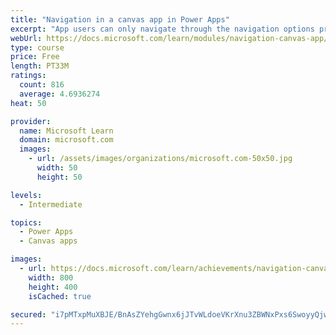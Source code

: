 ```yaml
---
title: "Navigation in a canvas app in Power Apps"
excerpt: "App users can only navigate through the navigation options provided by an app developer, and this module is designed to help you build a good navigation experience for your canvas app."
webUrl: https://docs.microsoft.com/learn/modules/navigation-canvas-app/
type: course
price: Free
length: PT33M
ratings:
  count: 816
  average: 4.6936274
heat: 50

provider:
  name: Microsoft Learn
  domain: microsoft.com
  images:
    - url: /assets/images/organizations/microsoft.com-50x50.jpg
      width: 50
      height: 50

levels:
  - Intermediate

topics:
  - Power Apps
  - Canvas apps

images:
  - url: https://docs.microsoft.com/learn/achievements/navigation-canvas-app-social.png
    width: 800
    height: 400
    isCached: true

secured: "i7pMTxpMuXBJE/BnAsZYehgGwnx6jJTvWLdoeVKrXnu3ZBWNxPxs6SwoyyQjw8mV0lpiza4EllNueGi7i25CNfAjwe9bXRZVkV0Xax/GQptSg8SaDbSUa2kfE33mHBiWdxJNvMwlwm/3g2HUojsz84tgNbTAjmxGoKVUw+c9PRT8+S+NhaznqRiYO1XmFRiiPX1myHX7h5vYnx7u+4imLIT3v3VV1j304n99+cjdvShxdR8VazQ4Daj9kCX1dw/WyWDjMbNZzdCU3qnc7lqvrNiNAFgAT3cqVziLF2YfesJ+UlXpjIDVpaA+I1tEhW19p2vkaZ0l95DrQr56qYYlYeUqc87+RWb6FMjXGZGfz6jOp8mTXGYndYJ2Z3Z+lXHzpaaZ8bqQ2s/9Ob3f894PlsfClgBlcu6/DLz5HCivgzg=;MwCQ5In+G8RxcVLaPaAo5g=="
---
```


